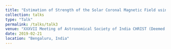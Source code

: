 ```yaml
---
title: "Estimation of Strength of the Solar Coronal Magnetic Field using Contemporaneous Radio and Whitelight Observation"
collection: talks
type: "Talk"
permalink: /talks/talk3
venue: "XXXVII Meeting of Astronomical Society of India CHRIST (Deemed to be University)"
date: 2019-02-21
location: "Bengaluru, India"
---
```

